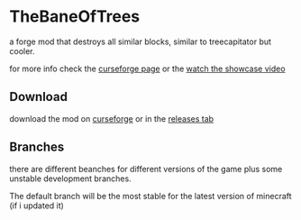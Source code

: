 # TheBaneOfTrees
a forge mod that destroys all similar blocks, similar to treecapitator but cooler.

for more info check the [curseforge page](https://www.curseforge.com/minecraft/mc-mods/the-bane-of-trees) or the [watch the showcase video](https://youtu.be/YveSezoDTn4)

## Download

download the mod on [curseforge](https://www.curseforge.com/minecraft/mc-mods/the-bane-of-trees/files) or in the [releases tab](https://github.com/Nik77x/TheBaneOfTrees/releases) 

## Branches

there are different beanches for different versions of the game plus some unstable development branches.

The default branch will be the most stable for the latest version of minecraft (if i updated it)

